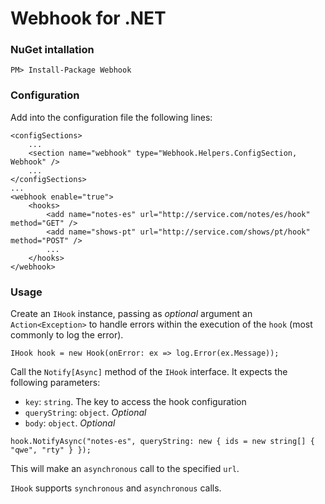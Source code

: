 # Webhook for .NET

### NuGet intallation

`PM> Install-Package Webhook`


### Configuration

Add into the configuration file the following lines:
 
```
<configSections>
	...
	<section name="webhook" type="Webhook.Helpers.ConfigSection, Webhook" />
	...
</configSections>
...
<webhook enable="true">
	<hooks>
		<add name="notes-es" url="http://service.com/notes/es/hook" method="GET" />
		<add name="shows-pt" url="http://service.com/shows/pt/hook" method="POST" />
		...
	</hooks>
</webhook>
```

### Usage

Create an `IHook` instance, passing as *optional* argument an `Action<Exception>` to handle errors within the execution of the `hook` (most commonly to log the error).

```
IHook hook = new Hook(onError: ex => log.Error(ex.Message));
```

Call the `Notify[Async]` method of the `IHook` interface. It expects the following parameters:

* `key`: `string`. The key to access the hook configuration
* `queryString`: `object`. *Optional*
* `body`: `object`. *Optional*

```
hook.NotifyAsync("notes-es", queryString: new { ids = new string[] { "qwe", "rty" } });
```

This will make an `asynchronous` call to the specified `url`.

`IHook` supports `synchronous` and `asynchronous` calls.